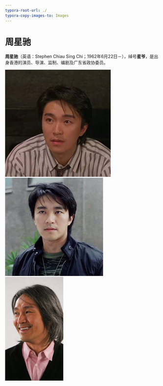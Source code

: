 ```yaml
---
typora-root-url: ./
typora-copy-images-to: Images
---
```


# 周星驰

**周星驰**（英语：Stephen Chiau Sing Chi；1962年6月22日－），绰号**星爷**，是出身香港的演员、导演、监制、编剧及广东省政协委员。









<img src="Images\2a7dd92a68f140ffb764dba2a8086abb.jpeg" alt="2a7dd92a68f140ffb764dba2a8086abb" style="zoom: 50%;" />

<img src="/Images/20200504071331791.jpg" alt="20200504071331791" style="zoom:80%;" />

<img src="Images\c81c6d688e702491f929d2561b43eac3.jpg" alt="c81c6d688e702491f929d2561b43eac3" style="zoom: 33%;" />